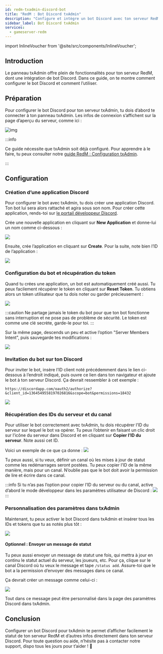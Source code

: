 ```yaml
---
id: redm-txadmin-discord-bot
title: "RedM : Bot Discord txAdmin"
description: "Configure et intègre un bot Discord avec ton serveur RedM txAdmin pour améliorer la gestion et la communication → Découvre-le maintenant"
sidebar_label: Bot Discord txAdmin
services:
  - gameserver-redm
---
```


import InlineVoucher from '@site/src/components/InlineVoucher';


## Introduction
Le panneau txAdmin offre plein de fonctionnalités pour ton serveur RedM, dont une intégration de bot Discord.
Dans ce guide, on te montre comment configurer le bot Discord et comment l’utiliser.

<InlineVoucher />

## Préparation

Pour configurer le bot Discord pour ton serveur txAdmin, tu dois d’abord te connecter à ton panneau txAdmin.
Les infos de connexion s’affichent sur la page d’aperçu du serveur, comme ici :

![img](https://screensaver01.zap-hosting.com/index.php/s/6gJa3qsymE2kzCi/download)

:::info

Ce guide nécessite que txAdmin soit déjà configuré. Pour apprendre à le faire, tu peux consulter notre [guide RedM : Configuration txAdmin](redm-txadmin-setup.md).

:::

## Configuration

### Création d’une application Discord

Pour configurer le bot avec txAdmin, tu dois créer une application Discord. Ton bot lui sera alors rattaché et agira sous son nom. Pour créer cette application, rends-toi sur [le portail développeur Discord](https://discord.com/developers/applications/).

Crée une nouvelle application en cliquant sur **New Application** et donne-lui un nom comme ci-dessous :

![](https://screensaver01.zap-hosting.com/index.php/s/YPbPtRaPEHZ7pB4/preview)

Ensuite, crée l’application en cliquant sur **Create**. Pour la suite, note bien l’ID de l’application :

![](https://screensaver01.zap-hosting.com/index.php/s/tzBNzKBGzX8j4EK/preview)


### Configuration du bot et récupération du token

Quand tu crées une application, un bot est automatiquement créé aussi. Tu peux facilement récupérer le token en cliquant sur **Reset Token**. Tu obtiens alors un token utilisateur que tu dois noter ou garder précieusement :

![](https://screensaver01.zap-hosting.com/index.php/s/5ypmywwPJxRAFax/preview)

:::caution
Ne partage jamais le token du bot pour que ton bot fonctionne sans interruption et ne pose pas de problème de sécurité. Le token est comme une clé secrète, garde-le pour toi.
:::

Sur la même page, descends un peu et active l’option "Server Members Intent", puis sauvegarde tes modifications :

![](https://screensaver01.zap-hosting.com/index.php/s/c5SnKpn4GXtGM38/preview)

### Invitation du bot sur ton Discord

Pour inviter le bot, insère l’ID client noté précédemment dans le lien ci-dessous à l’endroit indiqué, puis ouvre ce lien dans ton navigateur et ajoute le bot à ton serveur Discord. Ça devrait ressembler à cet exemple :
```
https://discordapp.com/oauth2/authorize?&client_id=1364549558197026816&scope=bot&permissions=18432
```

![](https://screensaver01.zap-hosting.com/index.php/s/yKX4ocRtrZ7zLWB/preview)


### Récupération des IDs du serveur et du canal

Pour utiliser le bot correctement avec txAdmin, tu dois récupérer l’ID du serveur sur lequel le bot va opérer.
Tu peux l’obtenir en faisant un clic droit sur l’icône du serveur dans Discord et en cliquant sur **Copier l’ID du serveur**. Note aussi cet ID.

Voici un exemple de ce que ça donne :
![](https://screensaver01.zap-hosting.com/index.php/s/GBZGZGRPQQo95ys/preview)

Tu peux aussi, si tu veux, définir un canal où les mises à jour de statut comme les redémarrages seront postées. Tu peux copier l’ID de la même manière, mais pour un canal.
N’oublie pas que le bot doit avoir la permission de lire et écrire dans ce canal.

:::info
Si tu n’as pas l’option pour copier l’ID du serveur ou du canal, active d’abord le mode développeur dans les paramètres utilisateur de Discord :
![](https://screensaver01.zap-hosting.com/index.php/s/gLRRxNsLL8Eb5jj/preview)
:::

### Personnalisation des paramètres dans txAdmin

Maintenant, tu peux activer le bot Discord dans txAdmin et insérer tous les IDs et tokens que tu as notés plus tôt :

![](https://screensaver01.zap-hosting.com/index.php/s/HBAEi9c7dMLLCBy/preview)

#### Optionnel : Envoyer un message de statut

Tu peux aussi envoyer un message de statut une fois, qui mettra à jour en continu le statut actuel du serveur, les joueurs, etc.
Pour ça, clique sur le canal Discord où tu veux le message et tape `/status add`. Assure-toi que le bot a la permission d’envoyer des messages dans ce canal.

Ça devrait créer un message comme celui-ci :

![](https://screensaver01.zap-hosting.com/index.php/s/XnzsK4NGZTHYsM6/preview)

Tout dans ce message peut être personnalisé dans la page des paramètres Discord dans txAdmin.

## Conclusion

Configurer un bot Discord pour txAdmin te permet d’afficher facilement le statut de ton serveur RedM et d’autres infos directement dans ton serveur Discord. Pour toute question ou aide, n’hésite pas à contacter notre support, dispo tous les jours pour t’aider ! 🙂

<InlineVoucher />